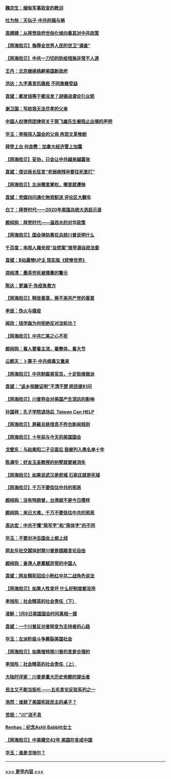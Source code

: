 #### [魏京生：缅甸军事政变的教训](../pages/nsc993/n12732470.md?t=02051101) 
#### [吐为快：天仙子·中共的福与祸](../pages/nsc993/n12732165.md?t=02051101) 
#### [高婧婧：从拜登政府世俗化倾向看其对中共政策](../pages/nsc993/n12730028.md?t=02051101) 
#### [【网海拾贝】侮辱全世界人民的世卫“调查”](../pages/nsc993/n12727884.md?t=02051101) 
#### [【网海拾贝】中共一刀切的防疫措施非常不人道](../pages/nsc993/n12724879.md?t=02051101) 
#### [王丹：北京继续挑衅美国新政府](../pages/nsc993/n12722456.md?t=02051101) 
#### [洪达：九字真言抗瘟疫 不同族裔受益](../pages/nsc993/n12722448.md?t=02051101) 
#### [袁斌：都发钱等于都没发？胡锡进谬论引众怒](../pages/nsc993/n12722393.md?t=02051101) 
#### [谢卫国：写给我无法尽孝的父亲](../pages/nsc993/n12720325.md?t=02051101) 
#### [中国人权律师团律师关于郭飞雄先生被阻止出境的声明](../pages/nsc993/n12720203.md?t=02051101) 
#### [华玉：举报闯入国会的父母 再现文革惨剧](../pages/nsc993/n12719070.md?t=02051101) 
#### [拜登上台 何良懋：加拿大经济雪上加霜](../pages/nsc993/n12718943.md?t=02051101) 
#### [【网海拾贝】妥协，只会让中共越来越嚣张](../pages/nsc993/n12717392.md?t=02051101) 
#### [袁斌：信访局长狂言“老弱病残孕要往死里打”](../pages/nsc993/n12717343.md?t=02051101) 
#### [【网海拾贝】左派哪里掌权，哪里就遭殃](../pages/nsc993/n12715009.md?t=02051101) 
#### [袁斌：党媒四问通化物资配送 评论区大翻车](../pages/nsc993/n12714950.md?t=02051101) 
#### [白丁：拜登时代——2020年美国总统大选启示录](../pages/nsc993/n12714920.md?t=02051101) 
#### [颜纯钩：拜登时代——温吞水的对华政策](../pages/nsc993/n12713245.md?t=02051101) 
#### [【网海拾贝】国会弹劾离任总统川普说明什么](../pages/nsc993/n12712816.md?t=02051101) 
#### [千百度：电视人揭央视“自焚案”报导源自政法委](../pages/nsc993/n12709760.md?t=02051101) 
#### [袁斌：B站最惨UP主 现实版《悲惨世界》](../pages/nsc993/n12709686.md?t=02051101) 
#### [郑纯清：墨茶穷死被搽墨的警示](../pages/nsc993/n12709262.md?t=02051101) 
#### [陈达：更漏子·免疫急救方](../pages/nsc993/n12709244.md?t=02051101) 
#### [【网海拾贝】释放善意，换不来共产党的善意](../pages/nsc993/n12708361.md?t=02051101) 
#### [李辰：伪火与瘟疫](../pages/nsc993/n12707981.md?t=02051101) 
#### [闻欣：钱学森为何拒绝反对法轮功？](../pages/nsc993/n12707407.md?t=02051101) 
#### [【网海拾贝】中共亡美之心不死](../pages/nsc993/n12707621.md?t=02051101) 
#### [颜纯钩：看人要看主流，看整体，看大节](../pages/nsc993/n12707536.md?t=02051101) 
#### [云鹤天：卜算子‧中共病毒又重来](../pages/nsc993/n12707408.md?t=02051101) 
#### [【网海拾贝】中共制裁美官员，十足街痞做派](../pages/nsc993/n12705115.md?t=02051101) 
#### [袁斌：“返乡核酸证明”不清不楚 网民提81问](../pages/nsc993/n12704982.md?t=02051101) 
#### [【网海拾贝】川普将会对美国产生深远的影响](../pages/nsc993/n12703045.md?t=02051101) 
#### [孙国祥：孔子学院退场后  Taiwan Can HELP](../pages/nsc993/n12702430.md?t=02051101) 
#### [【网海拾贝】屏蔽总统信息不符合新闻规则](../pages/nsc993/n12699998.md?t=02051101) 
#### [【网海拾贝】十年前与今天的美国国会](../pages/nsc993/n12696993.md?t=02051101) 
#### [戈壁东：与赵紫阳二子见面后 我被列入黑名单十年](../pages/nsc993/n12696215.md?t=02051101) 
#### [陈满华：好友玉圣教授的别墅就要被消失](../pages/nsc993/n12695411.md?t=02051101) 
#### [【网海拾贝】如果说武汉是悲城 石家庄就是死城](../pages/nsc993/n12694589.md?t=02051101) 
#### [【网海拾贝】千万不要低估中共的邪恶](../pages/nsc993/n12692771.md?t=02051101) 
#### [颜纯钩：没有特朗普，台港就不是今日模样](../pages/nsc993/n12692678.md?t=02051101) 
#### [颜纯钩：来日大难，千万不要低估中共的邪恶](../pages/nsc993/n12692080.md?t=02051101) 
#### [高达宏：中共不懂“简写字”和“简体字”的不同](../pages/nsc993/n12692068.md?t=02051101) 
#### [华玉：不要对冲击国会上纲上线](../pages/nsc993/n12689948.md?t=02051101) 
#### [网友斥社交媒体封禁川普是践踏言论自由](../pages/nsc993/n12687482.md?t=02051101) 
#### [颜纯钩：香港人是禀赋异常的中国人](../pages/nsc993/n12685142.md?t=02051101) 
#### [袁斌：网友精彩回应小粉红中共二战角色说法](../pages/nsc993/n12684994.md?t=02051101) 
#### [【网海拾贝】如果人性变坏 什么好制度都没用](../pages/nsc993/n12683000.md?t=02051101) 
#### [李旭彤：社会精英的社会责任（下）](../pages/nsc993/n12680604.md?t=02051101) 
#### [凌稣：1月6日美国国会时间真相一窥](../pages/nsc993/n12682780.md?t=02051101) 
#### [袁斌：一个川普反对者转变为支持者的心路](../pages/nsc993/n12682700.md?t=02051101) 
#### [华玉：左派阶级斗争撕裂美国社会](../pages/nsc993/n12681226.md?t=02051101) 
#### [【网海拾贝】如果推特禁川普的言是合理的](../pages/nsc993/n12681232.md?t=02051101) 
#### [李旭彤：社会精英的社会责任（上）](../pages/nsc993/n12680501.md?t=02051101) 
#### [大陆时评家：川普是重大历史命题的提出者](../pages/nsc993/n12679904.md?t=02051101) 
#### [民主又不能当饭吃 ——五毛言论反驳系列之一](../pages/nsc993/n12679877.md?t=02051101) 
#### [浩然：谁掀了美国宪政民主的桌子？](../pages/nsc993/n12679850.md?t=02051101) 
#### [苦胆：“川”流不息](../pages/nsc993/n12678388.md?t=02051101) 
#### [Renhao：纪念Ashli Babbitt女士](../pages/nsc993/n12678359.md?t=02051101) 
#### [【网海拾贝】中美建交42年 美国在变成中国](../pages/nsc993/n12678324.md?t=02051101) 
#### [华玉：谁是戈培尔？](../pages/nsc993/n12677515.md?t=02051101) 

----
#### [ >>> 更早内容 <<< ](../indexes/nsc993-earlier.md)
